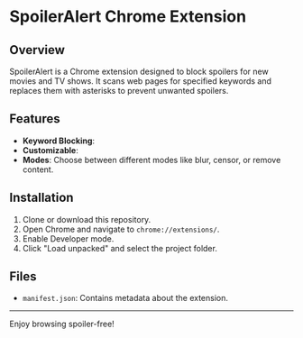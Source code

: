 # SpoilerAlert Chrome Extension

## Overview
SpoilerAlert is a Chrome extension designed to block spoilers for new movies and TV shows. It scans web pages for specified keywords and replaces them with asterisks to prevent unwanted spoilers.

## Features
- **Keyword Blocking**: 
- **Customizable**: 
- **Modes**: Choose between different modes like blur, censor, or remove content.

## Installation
1. Clone or download this repository.
2. Open Chrome and navigate to `chrome://extensions/`.
3. Enable Developer mode.
4. Click "Load unpacked" and select the project folder.

## Files
- `manifest.json`: Contains metadata about the extension.

---

Enjoy browsing spoiler-free!
